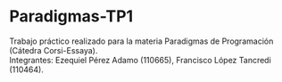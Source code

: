 # Paradigmas-TP1

Trabajo práctico realizado para la materia Paradigmas de Programación (Cátedra Corsi-Essaya).\
Integrantes: Ezequiel Pérez Adamo (110665), Francisco López Tancredi (110464).

